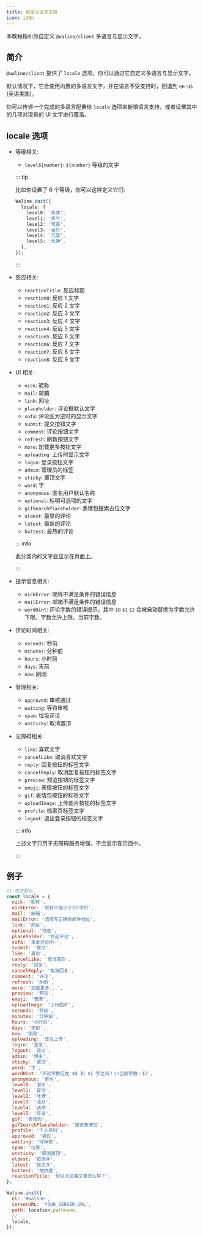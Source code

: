 ```yaml
---
title: 自定义语言支持
icon: i18n
---
```


本教程指引你自定义 `@waline/client` 多语言与显示文字。

<!-- more -->

## 简介

`@waline/client` 提供了 `locale` 选项，你可以通过它自定义多语言与显示文字。

默认情况下，它会使用内置的多语言文字，并在语言不受支持时，回退到 `en-US` (英语美国)。

你可以传递一个完成的多语言配置给 `locale` 选项来新增语言支持，或者设置其中的几项对现有的 UI 文字进行覆盖。

## locale 选项

- 等级相关:

  - `level${number}`: `${number}` 等级的文字

  ::: tip

  比如你设置了 6 个等级，你可以这样定义它们:

  ```ts
  Waline.init({
    locale: {
      level0: '炼体',
      level1: '炼气',
      level2: '筑基',
      level3: '金丹',
      level4: '元婴',
      level5: '化神',
    },
  });
  ```

  :::

- 反应相关:

  - `reactionTitle`: 反应标题
  - `reaction0`: 反应 1 文字
  - `reaction1`: 反应 2 文字
  - `reaction2`: 反应 3 文字
  - `reaction3`: 反应 4 文字
  - `reaction4`: 反应 5 文字
  - `reaction5`: 反应 6 文字
  - `reaction6`: 反应 7 文字
  - `reaction7`: 反应 8 文字
  - `reaction8`: 反应 9 文字

- UI 相关:

  - `nick`: 昵称
  - `mail`: 邮箱
  - `link`: 网址
  - `placeholder`: 评论框默认文字
  - `sofa`: 评论区为空时的显示文字
  - `submit`: 提交按钮文字
  - `comment`: 评论按钮文字
  - `refresh`: 刷新按钮文字
  - `more`: 加载更多按钮文字
  - `uploading`: 上传时显示文字
  - `login`: 登录按钮文字
  - `admin`: 管理员的标签
  - `sticky`: 置顶文字
  - `word`: 字
  - `anonymous`: 匿名用户默认名称
  - `optional`: 标明可选项的文字
  - `gifSearchPlaceholder`: 表情包搜索占位文字
  - `oldest`: 最早的评论
  - `latest`: 最新的评论
  - `hottest`: 最热的评论

  ::: info

  此分类内的文字会显示在页面上。

  :::

- 提示信息相关:

  - `nickError`: 昵称不满足条件的错误信息
  - `mailError`: 邮箱不满足条件的错误信息
  - `wordHint`: 评论字数的错误提示，其中 `$0` `$1` `$2` 会被自动替换为字数允许下限、字数允许上限、当前字数。

- 评论时间相关:

  - `seconds`: 秒前
  - `minutes`: 分钟前
  - `hours`: 小时前
  - `days`: 天前
  - `now`: 刚刚

- 管理相关:

  - `approved`: 审核通过
  - `waiting`: 等待审核
  - `spam`: 垃圾评论
  - `unsticky`: 取消置顶

- 无障碍相关:

  - `like`: 喜欢文字
  - `cancelLike`: 取消喜欢文字
  - `reply`: 回复按钮的标签文字
  - `cancelReply`: 取消回复按钮的标签文字
  - `preview`: 预览按钮的标签文字
  - `emoji`: 表情按钮的标签文字
  - `gif`: 表情包按钮的标签文字
  - `uploadImage`: 上传图片按钮的标签文字
  - `profile`: 档案页标签文字
  - `logout`: 退出登录按钮的标签文字

  ::: info

  上述文字只用于无障碍服务增强，不会显示在页面中。

  :::

## 例子

```js
// 中文默认
const locale = {
  nick: '昵称',
  nickError: '昵称不能少于3个字符',
  mail: '邮箱',
  mailError: '请填写正确的邮件地址',
  link: '网址',
  optional: '可选',
  placeholder: '欢迎评论',
  sofa: '来发评论吧~',
  submit: '提交',
  like: '喜欢',
  cancelLike: '取消喜欢',
  reply: '回复',
  cancelReply: '取消回复',
  comment: '评论',
  refresh: '刷新',
  more: '加载更多...',
  preview: '预览',
  emoji: '表情',
  uploadImage: '上传图片',
  seconds: '秒前',
  minutes: '分钟前',
  hours: '小时前',
  days: '天前',
  now: '刚刚',
  uploading: '正在上传',
  login: '登录',
  logout: '退出',
  admin: '博主',
  sticky: '置顶',
  word: '字',
  wordHint: '评论字数应在 $0 到 $1 字之间！\n当前字数：$2',
  anonymous: '匿名',
  level0: '潜水',
  level1: '冒泡',
  level2: '吐槽',
  level3: '活跃',
  level4: '话痨',
  level5: '传说',
  gif: '表情包',
  gifSearchPlaceholder: '搜索表情包',
  profile: '个人资料',
  approved: '通过',
  waiting: '待审核',
  spam: '垃圾',
  unsticky: '取消置顶',
  oldest: '按倒序',
  latest: '按正序',
  hottest: '按热度',
  reactionTitle: '你认为这篇文章怎么样？',
};

Waline.init({
  el: '#waline',
  serverURL: 'YOUR_SERVER_URL',
  path: location.pathname,
  // ...
  locale,
});
```
